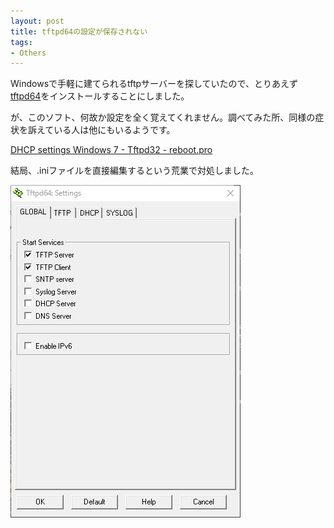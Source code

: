```yaml
---
layout: post
title: tftpd64の設定が保存されない
tags:
- Others
---
```

Windowsで手軽に建てられるtftpサーバーを探していたので、とりあえず[tftpd64](https://tftpd64.codeplex.com/)をインストールすることにしました。

が、このソフト、何故か設定を全く覚えてくれません。調べてみた所、同様の症状を訴えている人は他にもいるようです。

[DHCP settings Windows 7 - Tftpd32 - reboot.pro](http://reboot.pro/topic/8836-dhcp-settings-windows-7/)

結局、.iniファイルを直接編集するという荒業で対処しました。

![/img/post/2017-06-21-tftpd64.png](/img/post/2017-06-21-tftpd64.png)